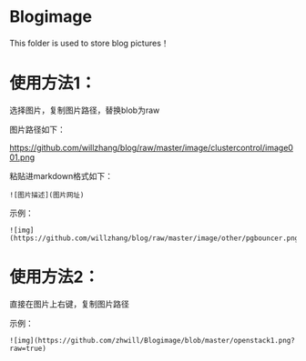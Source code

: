 # Blogimage

This folder is used to store blog pictures！

# 使用方法1：

选择图片，复制图片路径，替换blob为raw

图片路径如下：

https://github.com/willzhang/blog/raw/master/image/clustercontrol/image001.png

粘贴进markdown格式如下：

```
![图片描述](图片网址) 
```

示例：

```
![img](https://github.com/willzhang/blog/raw/master/image/other/pgbouncer.png)
```

# 使用方法2：

直接在图片上右键，复制图片路径

示例：

```
![img](https://github.com/zhwill/Blogimage/blob/master/openstack1.png?raw=true)
```







